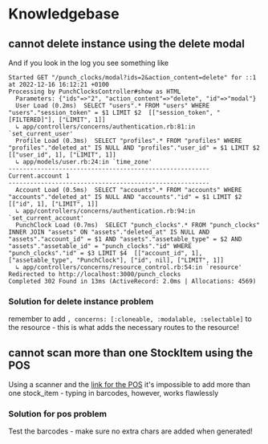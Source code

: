 # Knowledgebase

## cannot delete instance using the delete modal

And if you look in the log you see something like

```
Started GET "/punch_clocks/modal?ids=2&action_content=delete" for ::1 at 2022-12-16 16:12:21 +0100
Processing by PunchClocksController#show as HTML
  Parameters: {"ids"=>"2", "action_content"=>"delete", "id"=>"modal"}
  User Load (0.2ms)  SELECT "users".* FROM "users" WHERE "users"."session_token" = $1 LIMIT $2  [["session_token", "[FILTERED]"], ["LIMIT", 1]]
  ↳ app/controllers/concerns/authentication.rb:81:in `set_current_user'
  Profile Load (0.3ms)  SELECT "profiles".* FROM "profiles" WHERE "profiles"."deleted_at" IS NULL AND "profiles"."user_id" = $1 LIMIT $2  [["user_id", 1], ["LIMIT", 1]]
  ↳ app/models/user.rb:24:in `time_zone'
--------------------------------------------------------
Current.account 1
--------------------------------------------------------
  Account Load (0.5ms)  SELECT "accounts".* FROM "accounts" WHERE "accounts"."deleted_at" IS NULL AND "accounts"."id" = $1 LIMIT $2  [["id", 1], ["LIMIT", 1]]
  ↳ app/controllers/concerns/authentication.rb:94:in `set_current_account'
  PunchClock Load (0.7ms)  SELECT "punch_clocks".* FROM "punch_clocks" INNER JOIN "assets" ON "assets"."deleted_at" IS NULL AND "assets"."account_id" = $1 AND "assets"."assetable_type" = $2 AND "assets"."assetable_id" = "punch_clocks"."id" WHERE "punch_clocks"."id" = $3 LIMIT $4  [["account_id", 1], ["assetable_type", "PunchClock"], ["id", nil], ["LIMIT", 1]]
  ↳ app/controllers/concerns/resource_control.rb:54:in `resource'
Redirected to http://localhost:3000/punch_clocks
Completed 302 Found in 13ms (ActiveRecord: 2.0ms | Allocations: 4569)

```

### Solution for delete instance problem

remember to add `, concerns: [:cloneable, :modalable, :selectable]` to the resource - this is what adds the necessary routes to the resource!

## cannot scan more than one StockItem using the POS

Using a scanner and the [link for the POS](https://greybox.speicher.ltd/pos/stocks/3?api_key=xxxx) it's impossible to add more than one stock_item - typing in barcodes, however, works flawlessly

### Solution for pos problem

Test the barcodes - make sure no extra chars are added when generated!
